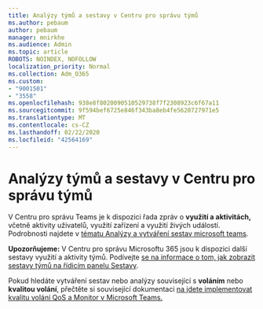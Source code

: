 ```yaml
---
title: Analýzy týmů a sestavy v Centru pro správu týmů
ms.author: pebaum
author: pebaum
manager: mnirkhe
ms.audience: Admin
ms.topic: article
ROBOTS: NOINDEX, NOFOLLOW
localization_priority: Normal
ms.collection: Adm_O365
ms.custom:
- "9001501"
- "3558"
ms.openlocfilehash: 938e8f8020090510529738f7f2308923c6f67a11
ms.sourcegitcommit: 9f594bef6725e846f343ba8eb4fe5620727971e5
ms.translationtype: MT
ms.contentlocale: cs-CZ
ms.lasthandoff: 02/22/2020
ms.locfileid: "42564169"
---
```

# <a name="teams-analytics-and-reports-in-the-teams-admin-center"></a>Analýzy týmů a sestavy v Centru pro správu týmů

V Centru pro správu Teams je k dispozici řada zpráv o **využití a aktivitách,** včetně aktivity uživatelů, využití zařízení a využití živých událostí. Podrobnosti najdete v [tématu Analýzy a vytváření sestav microsoft teams](https://docs.microsoft.com/microsoftteams/teams-analytics-and-reports/teams-reporting-reference).

**Upozorňujeme:** V Centru pro správu Microsoftu 365 jsou k dispozici další sestavy využití a aktivity týmů. Podívejte [se na informace o tom, jak zobrazit sestavy týmů na řídicím panelu Sestavy](https://docs.microsoft.com/microsoftteams/teams-activity-reports#how-to-view-the-teams-reports-in-the-reports-dashboard).

Pokud hledáte vytváření sestav nebo analýzy související s **voláním** nebo **kvalitou volání**, přečtěte si související dokumentaci [na jdete implementovat kvalitu volání QoS a Monitor v Microsoft Teams.](https://docs.microsoft.com/microsoftteams/monitor-call-quality-qos)

